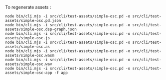<!--
Copyright (c) 2022-2023 Sébastien Piquemal <sebpiq@protonmail.com>, Chris McCormick.

This file is part of WebPd
(see https://github.com/sebpiq/WebPd).

This program is free software: you can redistribute it and/or modify
it under the terms of the GNU Lesser General Public License as published by
the Free Software Foundation, either version 3 of the License, or
(at your option) any later version.

This program is distributed in the hope that it will be useful,
but WITHOUT ANY WARRANTY; without even the implied warranty of
MERCHANTABILITY or FITNESS FOR A PARTICULAR PURPOSE.  See the
GNU Lesser General Public License for more details.

You should have received a copy of the GNU Lesser General Public License
along with this program. If not, see <http://www.gnu.org/licenses/>.
-->
To regenerate assets : 

```
node bin/cli.mjs -i src/cli/test-assets/simple-osc.pd -o src/cli/test-assets/simple-osc.pd.json
node bin/cli.mjs -i src/cli/test-assets/simple-osc.pd -o src/cli/test-assets/simple-osc.dsp-graph.json
node bin/cli.mjs -i src/cli/test-assets/simple-osc.pd -o src/cli/test-assets/simple-osc.js
node bin/cli.mjs -i src/cli/test-assets/simple-osc.pd -o src/cli/test-assets/simple-osc.as
node bin/cli.mjs -i src/cli/test-assets/simple-osc.pd -o src/cli/test-assets/simple-osc.wasm
node bin/cli.mjs -i src/cli/test-assets/simple-osc.pd -o src/cli/test-assets/simple-osc.wav
node bin/cli.mjs -i src/cli/test-assets/simple-osc.pd -o src/cli/test-assets/simple-osc-app -f app
```